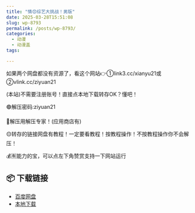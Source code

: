 ```yaml
---
title: "情😍综艺大挑战！男版"
date: 2025-03-28T15:51:08
slug: wp-8793
permalink: /posts/wp-8793/
categories:
  - 动漫
  - 动漫盖
tags:

---
```


如果两个网盘都没有资源了，看这个网站👉①link3.cc/xianyu21或②vlink.cc/ziyuan21

(本站)不需要注册账号！直接点本地下载转存OK？懂吧！

🟢解压密码:ziyuan21

🔵解压用解压专家！(应用商店有)

🟡转存的链接网盘有教程！一定要看教程！按教程操作！不按教程操作你不会解压！

💰🈶能力的宝，可以点左下角赞赏支持一下网站运行

## 📦 下载链接
- [百度网盘](https://blziyuan21.com/pay-download/8793?key=93ee73ddf1&down_id=0)
- [本地下载](https://blziyuan21.com/pay-download/8793?key=93ee73ddf1&down_id=1)

